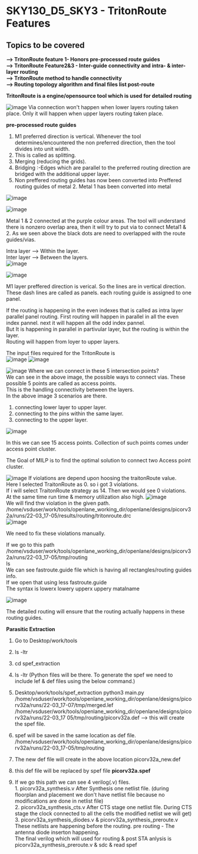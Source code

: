 # SKY130_D5_SKY3 - TritonRoute Features 
##  Topics to be covered
**--> TritonRoute feature 1- Honors pre-processed route guides**   
**--> TritonRoute Feature2&3 - Inter-guide connectivity and intra- & inter-layer routing**    
**--> TritonRoute method to handle connectivity**     
**--> Routing topology algorithm and final files list post-route**

**TritonRoute is a engine/opensource tool which is used for detailed routing**  

![image](https://github.com/Gayathri4801/NASSCOM-VSD-IAT/assets/163323618/8ae3eb9b-cd03-4b2a-aa02-42e54fa8f143)
Via connection won't happen  when lower layers routing taken place. Only it will happen when upper layers routing taken place.   

**pre-processed route guides**

1. M1 preferred direction is vertical. Whenever the tool determines/encountered the non preferred direction, then the tool divides into unit width.
2. This is called as splitting.   
3. Merging (reducing the grids).   
4. Bridging :-Edges which are parallel to the preferred routing direction are bridged with the additional upper layer.
5. Non preffered routing guides has now been converted into Preffered routing guides of metal 2.  Metal 1 has been converted into metal
     
![image](https://github.com/Gayathri4801/NASSCOM-VSD-IAT/assets/163323618/5944079e-e9a8-43c9-b5ca-24822cb8b749)

![image](https://github.com/Gayathri4801/NASSCOM-VSD-IAT/assets/163323618/2b17c150-d562-40b4-b4e6-397ed5878ab0)

Metal 1 & 2 connected at the purple colour areas. The tool will understand there is nonzero overlap area, then it will try to put via to connect Metal1 & 2.   As we seen above the black dots are need to overlapped with the route guides/vias.  

Intra layer --> Within the layer.   
Inter layer --> Between the layers.  
![image](https://github.com/Gayathri4801/NASSCOM-VSD-IAT/assets/163323618/d9c7705a-b84a-4841-be47-a81904c3338f)

![image](https://github.com/Gayathri4801/NASSCOM-VSD-IAT/assets/163323618/a28caf18-574e-49a5-b756-f55b11f2c2d8)

M1 layer preffered direction is verical. So the lines are in vertical direction. These dash lines are called as panels.  each routing guide is assigned to one panel.  

If the routing is happening in the even indexes that is called as intra layer parallel panel routing.  First routing will happen in parallel in all the even index pannel. next it will happen all the odd index pannel.  
But It is happening in parallel in partivular layer, but the routing is within the layer.  
Routing will happen from loyer to upper layers.  


The input files required for the TritonRoute is   
![image](https://github.com/Gayathri4801/NASSCOM-VSD-IAT/assets/163323618/e19b2164-f774-4a65-a792-ad47a597afc7)
![image](https://github.com/Gayathri4801/NASSCOM-VSD-IAT/assets/163323618/068cb389-315b-4bf7-beb6-ce312fa24530)

![image](https://github.com/Gayathri4801/NASSCOM-VSD-IAT/assets/163323618/9d57e82c-8d38-48b1-a31a-63a1380afcd0)
Where we can connect in these 5 intersection points?  
We can see in the above image, the possible ways to connect vias. These possible 5 points are called as access points.  
This is the handling connectivity between the layers.     
In the above image 3 scenarios are there.     
1. connecting lower layer to upper layer.   
2. connecting to the pins within the same layer.   
3. connecting to the upper layer.     

![image](https://github.com/Gayathri4801/NASSCOM-VSD-IAT/assets/163323618/4ef41196-d213-47fb-b526-a608cd17f691)

In this we can see 15 access points.  Collection of such points comes under access point cluster.   

The Goal of MILP is to find the optimal solution to connect two Access point cluster.  

![image](https://github.com/Gayathri4801/NASSCOM-VSD-IAT/assets/163323618/8e12e9b3-852c-4b39-a9d1-5d26fc76e6d6)
If violations are depend upon hoosing the traitonRoute value.  
Here I selected TraitonRoute as 0. so i got 3 violations.  
If i will select TraitonRoute strategy as 14. Then we would see 0 violations. At the same time run time & memory utilization also high. 
![image](https://github.com/Gayathri4801/NASSCOM-VSD-IAT/assets/163323618/64804c78-e37c-44b0-bf5b-af1e5791b1cc)  
We will find thw violation in the given path.  
/home/vsduser/work/tools/openlane_working_dir/openlane/designs/picorv32a/runs/22-03_17-05/results/routing/tritonroute.drc   
![image](https://github.com/Gayathri4801/NASSCOM-VSD-IAT/assets/163323618/df016178-77a9-40d4-9467-0fa2f8fb9d35)

We need to fix these violations manually.  

If we go to this path
/home/vsduser/work/tools/openlane_working_dir/openlane/designs/picorv32a/runs/22-03_17-05/tmp/routing    
ls   
We can see fastroute.guide file which is having all rectangles/routing guides info.  
If we open that using less fastroute.guide   
The syntax is lowerx lowery upperx uppery matalname

![image](https://github.com/Gayathri4801/NASSCOM-VSD-IAT/assets/163323618/08b208c7-6f25-48e2-b149-f0d32fdef511)

The detailed routing will ensure that the routing actually happens in these routing guides.   

**Parasitic Extraction**

1. Go to Desktop/work/tools           
2. ls -ltr   
3. cd spef_extraction      
4. ls -ltr     (Python files will be there. To generate the spef we need to include lef & def files using the below command.)     
5. Desktop/work/tools/spef_extraction python3 main.py /home/vsduser/work/tools/openlane_working_dir/openlane/designs/picorv32a/runs/22-03_17-07/tmp/merged.lef  /home/vsduser/work/tools/openlane_working_dir/openlane/designs/picorv32a/runs/22-03_17 05/tmp/routing/picorv32a.def     --> this will create the spef file.    
6. spef will be saved in the same location as def file.       
/home/vsduser/work/tools/openlane_working_dir/openlane/designs/picorv32a/runs/22-03_17-05/tmp/routing    
7. The new def file will create in the above location picorv32a_new.def   
8. this def file will be replaced by spef file **picorv32a.spef**    
     
9. If we go this path we can see 4 verilog(.v) files.    
         1. picorv32a_synthesis.v   After Synthesis one netlist file.  (during floorplan and placement we don't have netlist file because no modifications are done in netlist file)    
         2. picorv32a_synthesis_cts.v   After CTS stage one netlist file.  During CTS stage the clock connected to all the cells the  modified netlist we will get)    
         3. picorv32a_synthesis_diodes.v & picorv32a_synthesis_preroute.v    
         These netlists are happening before the routing. pre routing - The antenna diode inserton happening.     
The final verilog which will used for routing & post STA anlysis is picorv32a_synthesis_preroute.v  & sdc & read spef      


